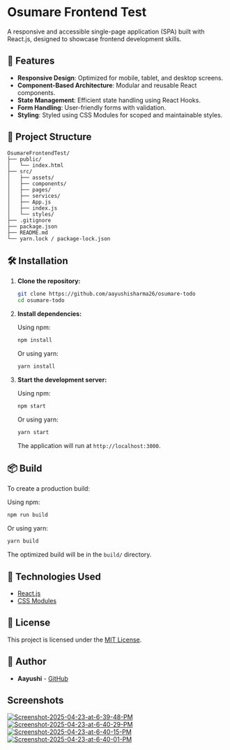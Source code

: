 
# Osumare Frontend Test

A responsive and accessible single-page application (SPA) built with React.js, designed to showcase frontend development skills.

## 🚀 Features

- **Responsive Design**: Optimized for mobile, tablet, and desktop screens.
- **Component-Based Architecture**: Modular and reusable React components.
- **State Management**: Efficient state handling using React Hooks.
- **Form Handling**: User-friendly forms with validation.
- **Styling**: Styled using CSS Modules for scoped and maintainable styles.

## 📁 Project Structure

```
OsumareFrontendTest/
├── public/
│   └── index.html
├── src/
│   ├── assets/
│   ├── components/
│   ├── pages/
│   ├── services/
│   ├── App.js
│   ├── index.js
│   └── styles/
├── .gitignore
├── package.json
├── README.md
└── yarn.lock / package-lock.json
```

## 🛠️ Installation

1. **Clone the repository:**

   ```bash
   git clone https://github.com/aayushisharma26/osumare-todo
   cd osumare-todo
   ```

2. **Install dependencies:**

   Using npm:

   ```bash
   npm install
   ```

   Or using yarn:

   ```bash
   yarn install
   ```

3. **Start the development server:**

   Using npm:

   ```bash
   npm start
   ```

   Or using yarn:

   ```bash
   yarn start
   ```

   The application will run at `http://localhost:3000`.

## 📦 Build

To create a production build:

Using npm:

```bash
npm run build
```

Or using yarn:

```bash
yarn build
```

The optimized build will be in the `build/` directory.

## 🔧 Technologies Used

- [React.js](https://reactjs.org/)
- [CSS Modules](https://github.com/css-modules/css-modules)

## 📄 License

This project is licensed under the [MIT License](LICENSE).

## 👤 Author

- **Aayushi** - [GitHub](https://github.com/aayushisharma26)

## Screenshots

<a href="https://ibb.co/5x5jjSyq"><img src="https://i.ibb.co/5x5jjSyq/Screenshot-2025-04-23-at-6-39-48-PM.png" alt="Screenshot-2025-04-23-at-6-39-48-PM" border="0"></a> <br>
<a href="https://ibb.co/LBr1yKV"><img src="https://i.ibb.co/LBr1yKV/Screenshot-2025-04-23-at-6-40-29-PM.png" alt="Screenshot-2025-04-23-at-6-40-29-PM" border="0"></a> <br>
<a href="https://ibb.co/LhQvDwz9"><img src="https://i.ibb.co/LhQvDwz9/Screenshot-2025-04-23-at-6-40-15-PM.png" alt="Screenshot-2025-04-23-at-6-40-15-PM" border="0"></a> <br>
<a href="https://ibb.co/MkNM6Q5M"><img src="https://i.ibb.co/MkNM6Q5M/Screenshot-2025-04-23-at-6-40-01-PM.png" alt="Screenshot-2025-04-23-at-6-40-01-PM" border="0"></a><br>

